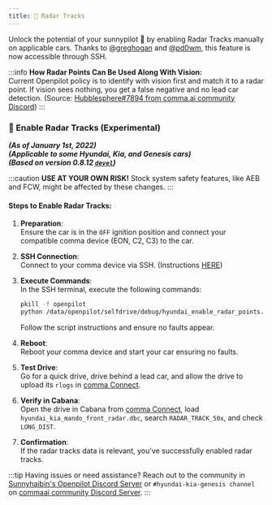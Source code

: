 ```yaml
---
title: 📡 Radar Tracks
---
```


Unlock the potential of your sunnypilot 🚗 by enabling Radar Tracks manually on applicable cars. Thanks to [@greghogan](https://github.com/greghogan) and [@pd0wm](https://github.com/pd0wm), this feature is now accessible through SSH.

:::info
**How Radar Points Can Be Used Along With Vision:**  
Current Openpilot policy is to identify with vision first and match it to a radar point. If vision sees nothing, you get a false negative and no lead car detection. (Source: [Hubblesphere#7894 from comma.ai community Discord](https://discord.com/channels/469524606043160576/872899198738104330/872913890793635872))
:::

### 🚨 Enable Radar Tracks (Experimental)

***(As of January 1st, 2022)***  
***(Applicable to some Hyundai, Kia, and Genesis cars)***  
***(Based on version 0.8.12 [`devel`](https://github.com/commaai/openpilot/tree/devel))***

:::caution
**USE AT YOUR OWN RISK!** Stock system safety features, like AEB and FCW, might be affected by these changes.
:::

#### **Steps to Enable Radar Tracks:**
1. **Preparation**:  
   Ensure the car is in the `OFF` ignition position and connect your compatible comma device (EON, C2, C3) to the car.

2. **SSH Connection**:  
   Connect to your comma device via SSH. (Instructions [HERE](https://github.com/commaai/openpilot/wiki/SSH))

3. **Execute Commands**:  
   In the SSH terminal, execute the following commands:
   ```bash
   pkill -f openpilot
   python /data/openpilot/selfdrive/debug/hyundai_enable_radar_points.py
   ```
   Follow the script instructions and ensure no faults appear.

4. **Reboot**:  
   Reboot your comma device and start your car ensuring no faults.

5. **Test Drive**:  
   Go for a quick drive, drive behind a lead car, and allow the drive to upload its `rlogs` in [comma Connect](https://connect.comma.ai).

6. **Verify in Cabana**:  
   Open the drive in Cabana from [comma Connect](https://connect.comma.ai), load `hyundai_kia_mando_front_radar.dbc`, search `RADAR_TRACK_50x`, and check `LONG_DIST`.

7. **Confirmation**:  
   If the radar tracks data is relevant, you've successfully enabled radar tracks.

:::tip
Having issues or need assistance? Reach out to the community in [Sunnyhaibin's Openpilot Discord Server](https://discord.gg/wRW3meAgtx) or `#hyundai-kia-genesis channel` on [commaai community Discord Server](https://discord.comma.ai).
:::
